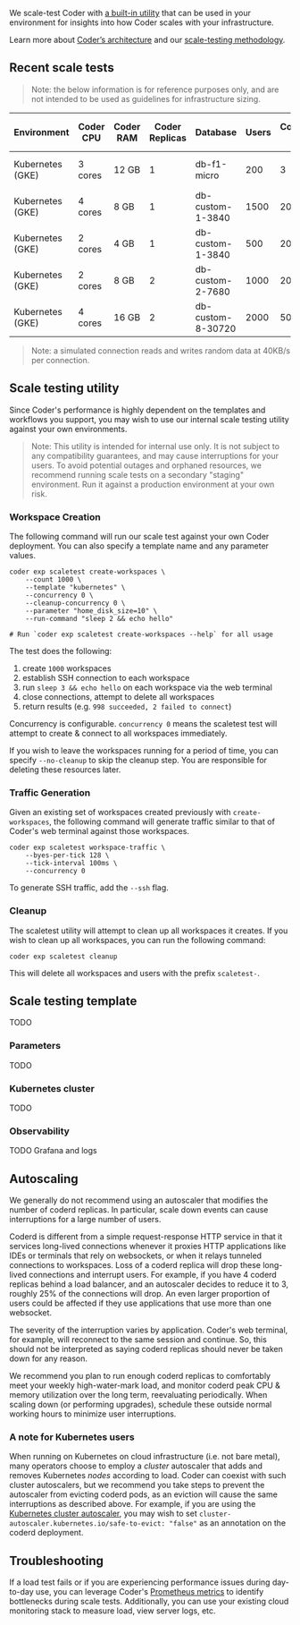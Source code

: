 We scale-test Coder with [a built-in utility](#scale-testing-utility) that can
be used in your environment for insights into how Coder scales with your
infrastructure.

Learn more about [Coder’s architecture](../about/architecture.md) and our
[scale-testing methodology](architectures/index.md#scale-testing-methodology).

## Recent scale tests

> Note: the below information is for reference purposes only, and are not
> intended to be used as guidelines for infrastructure sizing.

| Environment      | Coder CPU | Coder RAM | Coder Replicas | Database          | Users | Concurrent builds | Concurrent connections (Terminal/SSH) | Coder Version | Last tested  |
| ---------------- | --------- | --------- | -------------- | ----------------- | ----- | ----------------- | ------------------------------------- | ------------- | ------------ |
| Kubernetes (GKE) | 3 cores   | 12 GB     | 1              | db-f1-micro       | 200   | 3                 | 200 simulated                         | `v0.24.1`     | Jun 26, 2023 |
| Kubernetes (GKE) | 4 cores   | 8 GB      | 1              | db-custom-1-3840  | 1500  | 20                | 1,500 simulated                       | `v0.24.1`     | Jun 27, 2023 |
| Kubernetes (GKE) | 2 cores   | 4 GB      | 1              | db-custom-1-3840  | 500   | 20                | 500 simulated                         | `v0.27.2`     | Jul 27, 2023 |
| Kubernetes (GKE) | 2 cores   | 8 GB      | 2              | db-custom-2-7680  | 1000  | 20                | 1000 simulated                        | `v2.2.1`      | Oct 9, 2023  |
| Kubernetes (GKE) | 4 cores   | 16 GB     | 2              | db-custom-8-30720 | 2000  | 50                | 2000 simulated                        | `v2.8.4`      | Feb 28, 2024 |

> Note: a simulated connection reads and writes random data at 40KB/s per
> connection.

## Scale testing utility

Since Coder's performance is highly dependent on the templates and workflows you
support, you may wish to use our internal scale testing utility against your own
environments.

> Note: This utility is intended for internal use only. It is not subject to any
> compatibility guarantees, and may cause interruptions for your users. To avoid
> potential outages and orphaned resources, we recommend running scale tests on
> a secondary "staging" environment. Run it against a production environment at
> your own risk.

### Workspace Creation

The following command will run our scale test against your own Coder deployment.
You can also specify a template name and any parameter values.

```shell
coder exp scaletest create-workspaces \
    --count 1000 \
    --template "kubernetes" \
    --concurrency 0 \
    --cleanup-concurrency 0 \
    --parameter "home_disk_size=10" \
    --run-command "sleep 2 && echo hello"

# Run `coder exp scaletest create-workspaces --help` for all usage
```

The test does the following:

1. create `1000` workspaces
1. establish SSH connection to each workspace
1. run `sleep 3 && echo hello` on each workspace via the web terminal
1. close connections, attempt to delete all workspaces
1. return results (e.g. `998 succeeded, 2 failed to connect`)

Concurrency is configurable. `concurrency 0` means the scaletest test will
attempt to create & connect to all workspaces immediately.

If you wish to leave the workspaces running for a period of time, you can
specify `--no-cleanup` to skip the cleanup step. You are responsible for
deleting these resources later.

### Traffic Generation

Given an existing set of workspaces created previously with `create-workspaces`,
the following command will generate traffic similar to that of Coder's web
terminal against those workspaces.

```shell
coder exp scaletest workspace-traffic \
    --byes-per-tick 128 \
    --tick-interval 100ms \
    --concurrency 0
```

To generate SSH traffic, add the `--ssh` flag.

### Cleanup

The scaletest utility will attempt to clean up all workspaces it creates. If you
wish to clean up all workspaces, you can run the following command:

```shell
coder exp scaletest cleanup
```

This will delete all workspaces and users with the prefix `scaletest-`.

## Scale testing template

TODO

### Parameters

TODO

### Kubernetes cluster

TODO

### Observability

TODO Grafana and logs

## Autoscaling

We generally do not recommend using an autoscaler that modifies the number of
coderd replicas. In particular, scale down events can cause interruptions for a
large number of users.

Coderd is different from a simple request-response HTTP service in that it
services long-lived connections whenever it proxies HTTP applications like IDEs
or terminals that rely on websockets, or when it relays tunneled connections to
workspaces. Loss of a coderd replica will drop these long-lived connections and
interrupt users. For example, if you have 4 coderd replicas behind a load
balancer, and an autoscaler decides to reduce it to 3, roughly 25% of the
connections will drop. An even larger proportion of users could be affected if
they use applications that use more than one websocket.

The severity of the interruption varies by application. Coder's web terminal,
for example, will reconnect to the same session and continue. So, this should
not be interpreted as saying coderd replicas should never be taken down for any
reason.

We recommend you plan to run enough coderd replicas to comfortably meet your
weekly high-water-mark load, and monitor coderd peak CPU & memory utilization
over the long term, reevaluating periodically. When scaling down (or performing
upgrades), schedule these outside normal working hours to minimize user
interruptions.

### A note for Kubernetes users

When running on Kubernetes on cloud infrastructure (i.e. not bare metal), many
operators choose to employ a _cluster_ autoscaler that adds and removes
Kubernetes _nodes_ according to load. Coder can coexist with such cluster
autoscalers, but we recommend you take steps to prevent the autoscaler from
evicting coderd pods, as an eviction will cause the same interruptions as
described above. For example, if you are using the
[Kubernetes cluster autoscaler](https://kubernetes.io/docs/reference/labels-annotations-taints/#cluster-autoscaler-kubernetes-io-safe-to-evict),
you may wish to set `cluster-autoscaler.kubernetes.io/safe-to-evict: "false"` as
an annotation on the coderd deployment.

## Troubleshooting

If a load test fails or if you are experiencing performance issues during
day-to-day use, you can leverage Coder's [Prometheus metrics](./prometheus.md)
to identify bottlenecks during scale tests. Additionally, you can use your
existing cloud monitoring stack to measure load, view server logs, etc.
